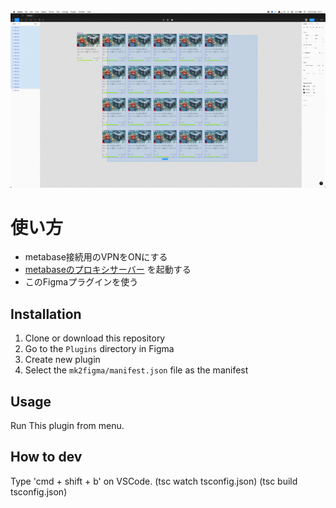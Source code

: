 <img src="https://github.com/takuoka/mk2figma/blob/master/demo.gif?raw=true">

# 使い方
* metabase接続用のVPNをONにする
* [metabaseのプロキシサーバー](https://github.com/takuoka/metabase-proxy) を起動する
* このFigmaプラグインを使う

## Installation

1. Clone or download this repository
2. Go to the `Plugins` directory in Figma
3. Create new plugin
4. Select the `mk2figma/manifest.json` file as the manifest

## Usage
Run This plugin from menu.

## How to dev
Type 'cmd + shift + b' on VSCode.
(tsc watch tsconfig.json)
(tsc build tsconfig.json)